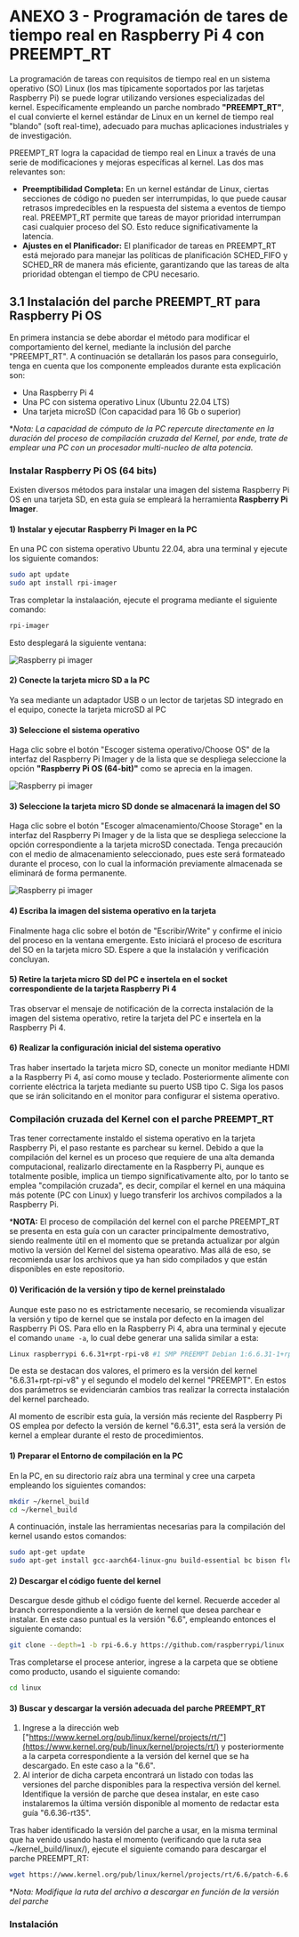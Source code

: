 # ANEXO 3 - Programación de tares de tiempo real en Raspberry Pi 4 con PREEMPT_RT

La programación de tareas con requisitos de tiempo real en un sistema operativo (SO) Linux (los mas típicamente soportados por las tarjetas Raspberry Pi) se puede lograr utilizando versiones especializadas del kernel. Específicamente empleando un parche nombrado **"PREEMPT_RT"**, el cual convierte el kernel estándar de Linux en un kernel de tiempo real "blando" (soft real-time), adecuado para muchas aplicaciones industriales y de investigación.

PREEMPT_RT logra la capacidad de tiempo real en Linux a través de una serie de modificaciones y mejoras específicas al kernel. Las dos mas relevantes son:

- **Preemptibilidad Completa:** En un kernel estándar de Linux, ciertas secciones de código no pueden ser interrumpidas, lo que puede causar retrasos impredecibles en la respuesta del sistema a eventos de tiempo real. PREEMPT_RT permite que tareas de mayor prioridad interrumpan casi cualquier proceso del SO. Esto reduce significativamente la latencia.
- **Ajustes en el Planificador:** El planificador de tareas en PREEMPT_RT está mejorado para manejar las políticas de planificación SCHED_FIFO y SCHED_RR de manera más eficiente, garantizando que las tareas de alta prioridad obtengan el tiempo de CPU necesario.

## 3.1 Instalación del parche PREEMPT_RT para Raspberry Pi OS

En primera instancia se debe abordar el método para modificar el comportamiento del kernel, mediante la inclusión del parche "PREEMPT_RT". A continuación se detallarán los pasos para conseguirlo, tenga en cuenta que los componente empleados durante esta explicación son:

- Una Raspberry Pi 4 
- Una PC con sistema operativo Linux (Ubuntu 22.04 LTS) 
- Una tarjeta microSD (Con capacidad para 16 Gb o superior)

**Nota: La capacidad de cómputo de la PC repercute directamente en la duración del proceso de compilación cruzada del Kernel, por ende, trate de emplear una PC con un procesador multi-nucleo de alta potencia.* 

### Instalar Raspberry Pi OS (64 bits)

Existen diversos métodos para instalar una imagen del sistema Raspberry Pi OS en una tarjeta SD, en esta guía se empleará la herramienta **Raspberry Pi Imager**.

#### 1) Instalar y ejecutar Raspberry Pi Imager en la PC
En una PC con sistema operativo Ubuntu 22.04, abra una terminal y ejecute los siguiente comandos:

```bash
sudo apt update
sudo apt install rpi-imager
```
Tras completar la instalaación, ejecute el programa mediante el siguiente comando:
```bash
rpi-imager
```
Esto desplegará la siguiente ventana:

![Raspberry pi imager](imgs/ESP32/img_5.png)

#### 2) Conecte la tarjeta micro SD a la PC
Ya sea mediante un adaptador USB o un lector de tarjetas SD integrado en el equipo, conecte la tarjeta microSD al PC

#### 3) Seleccione el sistema operativo
Haga clic sobre el botón "Escoger sistema operativo/Choose OS" de la interfaz del Raspberry Pi Imager y de la lista que se despliega seleccione la opción **"Raspberry Pi OS (64-bit)"** como se aprecia en la imagen.

![Raspberry pi imager](imgs/ESP32/img_5.png)

#### 3) Seleccione la tarjeta micro SD donde se almacenará la imagen del SO
Haga clic sobre el botón "Escoger almacenamiento/Choose Storage" en la interfaz del Raspberry Pi Imager y de la lista que se despliega seleccione la opción correspondiente a la tarjeta microSD conectada. Tenga precaución con el medio de almacenamiento seleccionado, pues este será formateado durante el proceso, con lo cual la información previamente almacenada se eliminará de forma permanente.

![Raspberry pi imager](imgs/ESP32/img_5.png)

#### 4) Escriba la imagen del sistema operativo en la tarjeta
Finalmente haga clic sobre el botón de "Escribir/Write" y confirme el inicio del proceso en la ventana emergente. Esto iniciará el proceso de escritura del SO en la tarjeta micro SD. Espere a que la instalación y verificación concluyan.

#### 5) Retire la tarjeta micro SD del PC e insertela en el socket correspondiente de la tarjeta Raspberry Pi 4
Tras observar el mensaje de notificación de la correcta instalación de la imagen del sistema operativo, retire la tarjeta del PC e insertela en la Raspberry Pi 4.

#### 6) Realizar la configuración inicial del sistema operativo
Tras haber insertado la tarjeta micro SD, conecte un monitor mediante HDMI a la Raspberry Pi 4, así como mouse y teclado. Posteriormente alimente con corriente eléctrica la tarjeta mediante su puerto USB tipo C. Siga los pasos que se irán solicitando en el monitor para configurar el sistema operativo. 

### Compilación cruzada del Kernel con el parche PREEMPT_RT

Tras tener correctamente instaldo el sistema operativo en la tarjeta Raspberry Pi, el paso restante es parchear su kernel. Debido a que la compilación del kernel es un proceso que requiere de una alta demanda computacional, realizarlo directamente en la Raspberry Pi, aunque es totalmente posible, implica un tiempo significativamente alto, por lo tanto se emplea "compilación cruzada", es decir, compilar el kernel en una máquina más potente (PC con Linux) y luego transferir los archivos compilados a la Raspberry Pi.

***NOTA:** El proceso de compilación del kernel con el parche PREEMPT_RT se presenta en esta guía con un caracter principalmente demostrativo, siendo realmente útil en el momento que se pretanda actualizar por algún motivo la versión del Kernel del sistema opearativo. Mas allá de eso, se recomienda usar los archivos que ya han sido compilados y que están disponibles en este repositorio. 

#### 0) Verificación de la versión y tipo de kernel preinstalado

Aunque este paso no es estrictamente necesario, se recomienda visualizar la versión y tipo de kernel que se instala por defecto en la imagen del Raspberry Pi OS. Para ello en la Raspberry Pi 4, abra una terminal y ejecute el comando ```uname -a```, lo cual debe generar una salida similar a esta:

```bash
Linux raspberrypi 6.6.31+rpt-rpi-v8 #1 SMP PREEMPT Debian 1:6.6.31-1+rpt1 (2024-05-29) aarch64 GNU/Linux
```
De esta se destacan dos valores, el primero es la versión del kernel "6.6.31+rpt-rpi-v8" y el segundo el modelo del kernel "PREEMPT". En estos dos parámetros se evidenciarán cambios tras realizar la correcta instalación del kernel parcheado.

Al momento de escribir esta guía, la versión más reciente del Raspberry Pi OS emplea por defecto la versión de kernel "6.6.31", esta será la versión de kernel a emplear durante el resto de procedimientos.

#### 1) Preparar el Entorno de compilación en la PC

En la PC, en su directorio raíz abra una terminal y cree una carpeta empleando los siguientes comandos:

```bash
mkdir ~/kernel_build
cd ~/kernel_build
```

A continuación, instale las herramientas necesarias para la compilación del kernel usando estos comandos:

```bash
sudo apt-get update
sudo apt-get install gcc-aarch64-linux-gnu build-essential bc bison flex libssl-dev make
```

#### 2) Descargar el código fuente del kernel

Descargue desde github el código fuente del kernel. Recuerde acceder al branch correspondiente a la versión de kernel que desea parchear e instalar. En este caso puntual es la versión "6.6", empleando entonces el siguiente comando: 

```bash
git clone --depth=1 -b rpi-6.6.y https://github.com/raspberrypi/linux
```
Tras completarse el procese anterior, ingrese a la carpeta que se obtiene como producto, usando el siguiente comando:

```bash
cd linux
```

#### 3) Buscar y descargar la versión adecuada del parche PREEMPT_RT

1) Ingrese a la dirección web ["https://www.kernel.org/pub/linux/kernel/projects/rt/"](https://www.kernel.org/pub/linux/kernel/projects/rt/) y posteriormente a la carpeta correspondiente a la versión del kernel que se ha descargado. En este caso a la "6.6".
2) Al interior de dicha carpeta encontrará un listado con todas las versiones del parche disponibles para la respectiva versión del kernel. Identifique la versión de parche que desea instalar, en este caso instalaremos la última versión disponible al momento de redactar esta guía "6.6.36-rt35".

Tras haber identificado la versión del parche a usar, en la misma terminal que ha venido usando hasta el momento (verificando que la ruta sea ~/kernel_build/linux/), ejecute el siguiente comando para descargar el parche PREEMPT_RT:

```bash
wget https://www.kernel.org/pub/linux/kernel/projects/rt/6.6/patch-6.6.36-rt35.patch.xz
```

**Nota: Modifique la ruta del archivo a descargar en función de la versión del parche*

### Instalación
